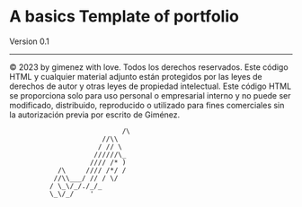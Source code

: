 # A basics Template of portfolio
Version 0.1







----------------------------------------------------------------------------------------------------------------------------------------------------------------

© 2023 by gimenez with love. 
	Todos los derechos reservados. 
	Este código HTML y cualquier material adjunto están protegidos por las leyes de derechos de autor
	y otras leyes de propiedad intelectual. 
	Este código HTML se proporciona solo para uso personal o empresarial interno y no puede ser modificado,
    distribuido, reproducido o utilizado para fines comerciales sin la autorización previa por escrito de 
	Giménez. 

                                /\
                           //\\
                          / // \
                         //////\_
                        //// /* )
                /\     //// /*/ /
               //\\___/ // / \/
              / \_\/_/./_/_
              \_\/_/    '   

